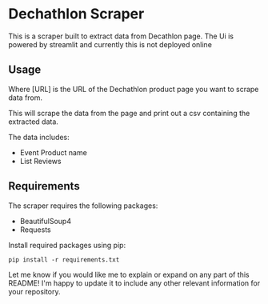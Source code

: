 

# Dechathlon Scraper

This is a scraper built to extract data from Decathlon page. The Ui is powered by streamlit and currently this is not deployed online

## Usage


Where [URL] is the URL of the Dechathlon product page you want to scrape data from. 

This will scrape the data from the page and print out a csv containing the extracted data.

The data includes:

- Event Product name
- List Reviews

## Requirements

The scraper requires the following packages:

- BeautifulSoup4
- Requests

Install required packages using pip:

```
pip install -r requirements.txt 
```


Let me know if you would like me to explain or expand on any part of this README! I'm happy to update it to include any other relevant information for your repository.

